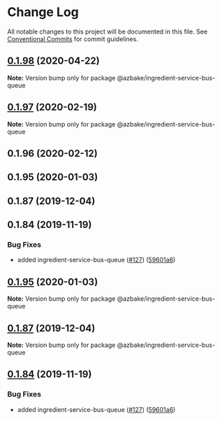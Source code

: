 # Change Log

All notable changes to this project will be documented in this file.
See [Conventional Commits](https://conventionalcommits.org) for commit guidelines.

## [0.1.98](https://github.com/HomecareHomebase/azure-bake/compare/@azbake/ingredient-service-bus-queue@0.1.97...@azbake/ingredient-service-bus-queue@0.1.98) (2020-04-22)

**Note:** Version bump only for package @azbake/ingredient-service-bus-queue





## [0.1.97](https://github.com/HomecareHomebase/azure-bake/compare/@azbake/ingredient-service-bus-queue@0.1.96...@azbake/ingredient-service-bus-queue@0.1.97) (2020-02-19)

**Note:** Version bump only for package @azbake/ingredient-service-bus-queue





## 0.1.96 (2020-02-12)



## 0.1.95 (2020-01-03)



## 0.1.87 (2019-12-04)



## 0.1.84 (2019-11-19)


### Bug Fixes

* added ingredient-service-bus-queue ([#127](https://github.com/HomecareHomebase/azure-bake/issues/127)) ([59601a6](https://github.com/HomecareHomebase/azure-bake/commit/59601a6))





## [0.1.95](https://github.com/HomecareHomebase/azure-bake/compare/v0.1.94...v0.1.95) (2020-01-03)

**Note:** Version bump only for package @azbake/ingredient-service-bus-queue





## [0.1.87](https://github.com/HomecareHomebase/azure-bake/compare/v0.1.86...v0.1.87) (2019-12-04)

**Note:** Version bump only for package @azbake/ingredient-service-bus-queue





## [0.1.84](https://github.com/HomecareHomebase/azure-bake/compare/v0.1.83...v0.1.84) (2019-11-19)


### Bug Fixes

* added ingredient-service-bus-queue ([#127](https://github.com/HomecareHomebase/azure-bake/issues/127)) ([59601a6](https://github.com/HomecareHomebase/azure-bake/commit/59601a6))
